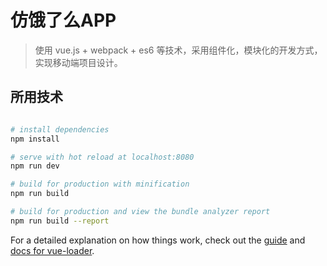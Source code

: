 # 仿饿了么APP

> 使用 vue.js + webpack + es6 等技术，采用组件化，模块化的开发方式，实现移动端项目设计。

## 所用技术

``` bash

# install dependencies
npm install

# serve with hot reload at localhost:8080
npm run dev

# build for production with minification
npm run build

# build for production and view the bundle analyzer report
npm run build --report
```

For a detailed explanation on how things work, check out the [guide](http://vuejs-templates.github.io/webpack/) and [docs for vue-loader](http://vuejs.github.io/vue-loader).
